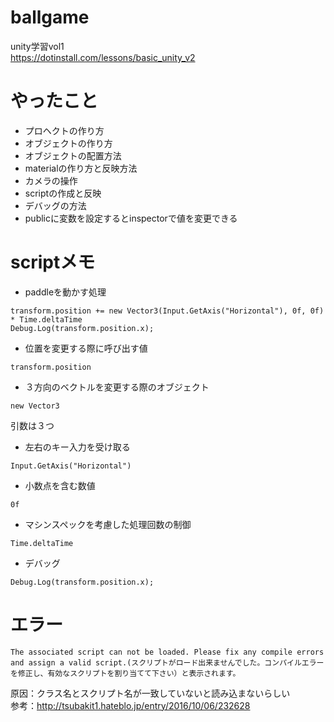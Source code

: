 # ballgame
unity学習vol1  
https://dotinstall.com/lessons/basic_unity_v2

# やったこと
- プロヘクトの作り方
- オブジェクトの作り方
- オブジェクトの配置方法
- materialの作り方と反映方法
- カメラの操作
- scriptの作成と反映
- デバッグの方法
- publicに変数を設定するとinspectorで値を変更できる

# scriptメモ
- paddleを動かす処理
```
transform.position += new Vector3(Input.GetAxis("Horizontal"), 0f, 0f) * Time.deltaTime
Debug.Log(transform.position.x);
```
  
- 位置を変更する際に呼び出す値
```
transform.position
```

- ３方向のベクトルを変更する際のオブジェクト
```
new Vector3
```
引数は３つ  

- 左右のキー入力を受け取る
```
Input.GetAxis("Horizontal")
```

- 小数点を含む数値
```
0f
```

- マシンスペックを考慮した処理回数の制御
```
Time.deltaTime
```

- デバッグ
```
Debug.Log(transform.position.x);
```

# エラー
```
The associated script can not be loaded. Please fix any compile errors and assign a valid script.(スクリプトがロード出来ませんでした。コンパイルエラーを修正し、有効なスクリプトを割り当てて下さい）と表示されます。
```
原因：クラス名とスクリプト名が一致していないと読み込まないらしい  
参考：http://tsubakit1.hateblo.jp/entry/2016/10/06/232628  

